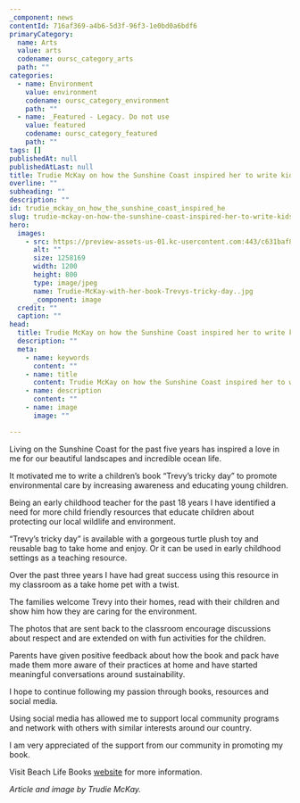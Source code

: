 ```yaml
---
_component: news
contentId: 716af369-a4b6-5d3f-96f3-1e0bd0a6bdf6
primaryCategory:
  name: Arts
  value: arts
  codename: oursc_category_arts
  path: ""
categories:
  - name: Environment
    value: environment
    codename: oursc_category_environment
    path: ""
  - name: _Featured - Legacy. Do not use
    value: featured
    codename: oursc_category_featured
    path: ""
tags: []
publishedAt: null
publishedAtLast: null
title: Trudie McKay on how the Sunshine Coast inspired her to write kid's book
overline: ""
subheading: ""
description: ""
id: trudie_mckay_on_how_the_sunshine_coast_inspired_he
slug: trudie-mckay-on-how-the-sunshine-coast-inspired-her-to-write-kids-book
hero:
  images:
    - src: https://preview-assets-us-01.kc-usercontent.com:443/c631baf8-1b46-001f-580c-d0001b68b4a8/4eaa3246-157c-41e6-acff-10157e97d724/Trudie-McKay-with-her-book-Trevys-tricky-day..jpg
      alt: ""
      size: 1258169
      width: 1200
      height: 800
      type: image/jpeg
      name: Trudie-McKay-with-her-book-Trevys-tricky-day..jpg
      _component: image
  credit: ""
  caption: ""
head:
  title: Trudie McKay on how the Sunshine Coast inspired her to write kid's book
  description: ""
  meta:
    - name: keywords
      content: ""
    - name: title
      content: Trudie McKay on how the Sunshine Coast inspired her to write kid's book
    - name: description
      content: ""
    - name: image
      image: ""

---
```

Living on the Sunshine Coast for the past five years has inspired a love in me for our beautiful landscapes and incredible ocean life.

It motivated me to write a children’s book “Trevy’s tricky day” to promote environmental care by increasing awareness and educating young children.

Being an early childhood teacher for the past 18 years I have identified a need for more child friendly resources that educate children about protecting our local wildlife and environment.

“Trevy’s tricky day” is available with a gorgeous turtle plush toy and reusable bag to take home and enjoy. Or it can be used in early childhood settings as a teaching resource.

Over the past three years I have had great success using this resource in my classroom as a take home pet with a twist.

The families welcome Trevy into their homes, read with their children and show him how they are caring for the environment.

The photos that are sent back to the classroom encourage discussions about respect and are extended on with fun activities for the children.

Parents have given positive feedback about how the book and pack have made them more aware of their practices at home and have started meaningful conversations around sustainability.

I hope to continue following my passion through books, resources and social media.

Using social media has allowed me to support local community programs and network with others with similar interests around our country.

I am very appreciated of the support from our community in promoting my book.

Visit Beach Life Books [website](https://beachlifebooks.com.au/)
&#x20;for more information.

*Article and image by Trudie McKay.*

